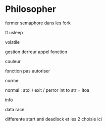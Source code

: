# Philosopher

fermer semaphore dans les fork

ft usleep

volatile

gestion derreur appel fonction

couleur

fonction pas autoriser

norme





normal : atoi / exit / perror
int to str = itoa


info

data race

differente start anti deadlock et les 2 choisie ici
